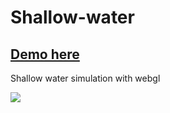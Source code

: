 # Shallow-water

## [Demo here](https://abbanmustafa.github.io/pr/index.html)
Shallow water simulation with webgl

<img src="https://i.imgur.com/EimS7ws.png" align="left">

